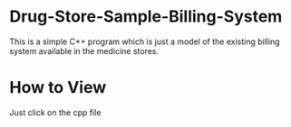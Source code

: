 # Drug-Store-Sample-Billing-System
This is a simple C++ program which is just a model of the existing billing system available in the medicine stores.
# How to View
Just click on the cpp file
